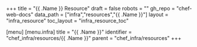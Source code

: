 +++
title = "{{ .Name }} Resource"
draft = false
robots = ""
gh_repo = "chef-web-docs"
data_path = ["infra","resources","{{ .Name }}"]
layout = "infra_resource"
toc_layout = "infra_resource_toc"

[menu]
  [menu.infra]
    title = "{{ .Name }}"
    identifier = "chef_infra/resources/{{ .Name }}"
    parent = "chef_infra/resources"
+++

<!-- The contents of this page are automatically generated from the {{ .Name}}.yaml file in the data directory. -->
<!-- To suggest a change, edit the https://github.com/chef/chef/blob/master/lib/chef/resource/{{ .Name }}.rb file
      and submit a pull request to the https://github.com/chef/chef repository. -->
